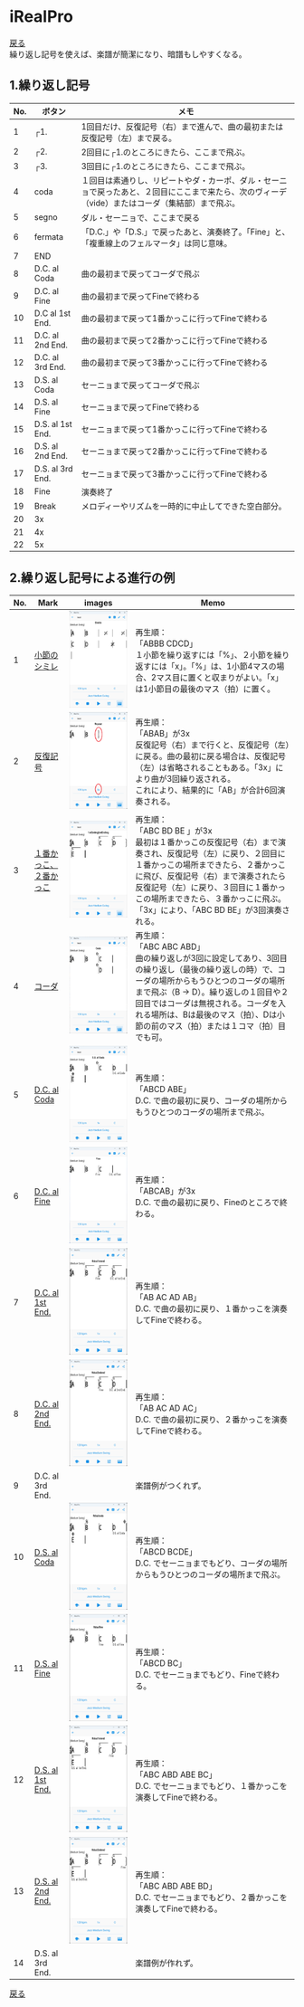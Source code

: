 # iRealPro
[戻る](./README.md)  
繰り返し記号を使えば、楽譜が簡潔になり、暗譜もしやすくなる。

## 1.繰り返し記号
|No.|ボタン|メモ|
|---|---|---|
|1|┌1.|1回目だけ、反復記号（右）まで進んで、曲の最初または反復記号（左）まで戻る。|
|2|┌2.|2回目に┌1.のところにきたら、ここまで飛ぶ。|
|3|┌3.|3回目に┌1.のところにきたら、ここまで飛ぶ。|
|4|coda|１回目は素通りし、リピートやダ・カーポ、ダル・セーニョで戻ったあと、２回目にここまで来たら、次のヴィーデ（vide）またはコーダ（集結部）まで飛ぶ。|
|5|segno|ダル・セーニョで、ここまで戻る|
|6|fermata|「D.C.」や「D.S.」で戻ったあと、演奏終了。「Fine」と、「複重線上のフェルマータ」は同じ意味。|
|7|END||
|8|D.C. al Coda|曲の最初まで戻ってコーダで飛ぶ|
|9|D.C. al Fine|曲の最初まで戻ってFineで終わる|
|10|D.C al 1st End.|曲の最初まで戻って1番かっこに行ってFineで終わる|
|11|D.C. al 2nd End.|曲の最初まで戻って2番かっこに行ってFineで終わる|
|12|D.C. al 3rd End.|曲の最初まで戻って3番かっこに行ってFineで終わる|
|13|D.S. al Coda|セーニョまで戻ってコーダで飛ぶ   |
|14|D.S. al Fine|セーニョまで戻ってFineで終わる|
|15|D.S. al 1st End.|セーニョまで戻って1番かっこに行ってFineで終わる|
|16|D.S. al 2nd End.|セーニョまで戻って2番かっこに行ってFineで終わる|
|17|D.S. al 3rd End.|セーニョまで戻って3番かっこに行ってFineで終わる|
|18|Fine|演奏終了|
|19|Break|メロディーやリズムを一時的に中止してできた空白部分。|
|20|3x||
|21|4x||
|22|5x||


## 2.繰り返し記号による進行の例
|No.|Mark|images|Memo|
|---|---|---|---|
|1|[小節のシミレ](./html/Simile.html)|<img src="images/simile.png" alt="image">|再生順：<br>「ABBB CDCD」<br>１小節を繰り返すには「%」、２小節を繰り返すには「x」。「%」は、1小節4マスの場合、2マス目に置くと収まりがよい。「x」は1小節目の最後のマス（拍）に置く。|
|2|[反復記号](./html/Repeat.html)|<img src="images/repeat.png" alt="image">|再生順：<br>「ABAB」が3x<br>反復記号（右）まで行くと、反復記号（左）に戻る。曲の最初に戻る場合は、反復記号（左）は省略されることもある。「3x」により曲が3回繰り返される。<br>これにより、結果的に「AB」が合計6回演奏される。|
|3|[１番かっこ、２番かっこ](./html/1stEnding2ndEnding.html)|<img src="images/1stEnding2ndEnding.png" alt="image">|再生順：<br>「ABC BD BE 」が3x<br>最初は１番かっこの反復記号（右）まで演奏され、反復記号（左）に戻り、２回目に１番かっこの場所まできたら、２番かっこに飛び、反復記号（右）まで演奏されたら反復記号（左）に戻り、３回目に１番かっこの場所まできたら、３番かっこに飛ぶ。「3x」により、「ABC BD BE」が3回演奏される。|
|4|[コーダ](./html/Coda.html)|<img src="images/Coda.png" alt="image">|再生順：<br>「ABC ABC ABD」<br>曲の繰り返しが3回に設定してあり、3回目の繰り返し（最後の繰り返しの時）で、コーダの場所からもうひとつのコーダの場所まで飛ぶ（B -> D）。繰り返しの１回目や２回目ではコーダは無視される。コーダを入れる場所は、Bは最後のマス（拍）、Dは小節の前のマス（拍）または１コマ（拍）目でも可。|
|5|[D.C. al Coda](./html/DCalCoda.html)|<img src="images/DCalCoda.png" alt="image">|再生順：<br>「ABCD ABE」<br>D.C. で曲の最初に戻り、コーダの場所からもうひとつのコーダの場所まで飛ぶ。|
|6|[D.C. al Fine](./html/Fine.html)|<img src="images/fine.png" alt="image">|再生順：<br>「ABCAB」が3x<br>D.C. で曲の最初に戻り、Fineのところで終わる。|
|7|[D.C. al 1st End.](./html/Rdcal1stend.html)|<img src="images/Rdcal1stend.png" alt="image">|再生順：<br>「AB AC AD AB」<br>D.C. で曲の最初に戻り、１番かっこを演奏してFineで終わる。|
|8|[D.C. al 2nd End.](./html/Rdcal2ndend.html)|<img src="images/Rdcal2ndend.png" alt="image">|再生順：<br>「AB AC AD AC」<br>D.C. で曲の最初に戻り、２番かっこを演奏してFineで終わる。|
|9|D.C. al 3rd End.||楽譜例がつくれず。|
|10|[D.S. al Coda](./html/Rdsalcoda.html)|<img src="images/Rdsalcoda.png" alt="image">|再生順：<br>「ABCD BCDE」<br>D.C. でセーニョまでもどり、コーダの場所からもうひとつのコーダの場所まで飛ぶ。|
|11|[D.S. al Fine](./html/Rdsalfine.html)|<img src="images/Rdsalfine.png" alt="image">|再生順：<br>「ABCD BC」<br>D.C. でセーニョまでもどり、Fineで終わる。|
|12|[D.S. al 1st End.](./html/Rdsal1stend.html)|<img src="images/Rdsal1stend.png" alt="image">|再生順：<br>「ABC ABD ABE BC」<br>D.C. でセーニョまでもどり、１番かっこを演奏してFineで終わる。|
|13|[D.S. al 2nd End.](./html/Rdsal2ndend.html)|<img src="images/Rdsal2ndend.png" alt="image">|再生順：<br>「ABC ABD ABE BD」<br>D.C. でセーニョまでもどり、２番かっこを演奏してFineで終わる。|
|14|D.S. al 3rd End.||楽譜例が作れず。|



  
  
[戻る](./README.md) 